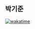 
<H2>박기준</H2><a href="https://wakatime.com/badge/user/018badd4-cf7b-462e-b4fa-4f2381a155a8/project/018c190f-77ad-47af-8d57-e2daa29579b3"><img src="https://wakatime.com/badge/user/018badd4-cf7b-462e-b4fa-4f2381a155a8/project/018c190f-77ad-47af-8d57-e2daa29579b3.svg" alt="wakatime"></a>

